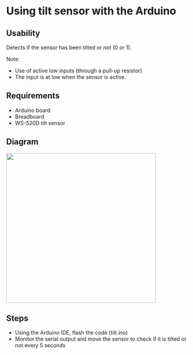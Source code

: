 # Using tilt sensor with the Arduino

## Usability
Detects if the sensor has been tilted or not (0 or 1).

Note:
 * Use of active low inputs (through a pull-up resistor)
 * The input is at low when the sensor is active.

## Requirements
- Arduino board
- Breadboard
- WS-520D tilt sensor

## Diagram

  <img src="https://github.com/estape11/arduino-workshop/blob/main/2-using-components/tilt-sensor/assets/tilt_diagram.png?raw=true" width="400">


## Steps
- Using the Arduino IDE, flash the code (tilt.ino)
- Monitor the serial output and move the sensor to check if it is tilted or not every 5 seconds
